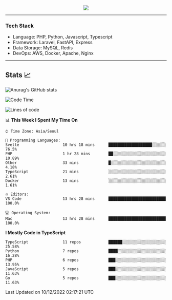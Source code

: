 <p align="center">
  <a href="https://github.com/jin-wk">
    <img src="https://hits.seeyoufarm.com/api/count/incr/badge.svg?url=https%3A%2F%2Fgithub.com%2Fjin-wk&count_bg=%23C83D75&title_bg=%23555555&icon=&icon_color=%23E7E7E7&title=Hits&edge_flat=false"/>
  </a>
</p>

---

### Tech Stack
  - Language: PHP, Python, Javascript, Typescript
  - Framework: Laravel, FastAPI, Express
  - Data Storage: MySQL, Redis
  - DevOps: AWS, Docker, Apache, Nginx

---

## Stats 📈
  
![Anurag's GitHub stats](https://github-readme-stats.vercel.app/api?username=jin-wk&show_icons=true&count_private=true&theme=dracula)


<!--START_SECTION:waka-->
![Code Time](http://img.shields.io/badge/Code%20Time-294%20hrs%2027%20mins-blue)

![Lines of code](https://img.shields.io/badge/From%20Hello%20World%20I%27ve%20Written-204%20Thousand%20lines%20of%20code-blue)

📊 **This Week I Spent My Time On** 

```text
⌚︎ Time Zone: Asia/Seoul

💬 Programming Languages: 
Svelte                   10 hrs 18 mins      ███████████████████░░░░░░   76.5% 
PHP                      1 hr 28 mins        ██░░░░░░░░░░░░░░░░░░░░░░░   10.89% 
Other                    33 mins             █░░░░░░░░░░░░░░░░░░░░░░░░   4.18% 
TypeScript               21 mins             ░░░░░░░░░░░░░░░░░░░░░░░░░   2.61% 
Docker                   13 mins             ░░░░░░░░░░░░░░░░░░░░░░░░░   1.61%

🔥 Editors: 
VS Code                  13 hrs 28 mins      █████████████████████████   100.0%

💻 Operating System: 
Mac                      13 hrs 28 mins      █████████████████████████   100.0%

```

**I Mostly Code in TypeScript** 

```text
TypeScript               11 repos            ██████░░░░░░░░░░░░░░░░░░░   25.58% 
Python                   7 repos             ████░░░░░░░░░░░░░░░░░░░░░   16.28% 
PHP                      6 repos             ███░░░░░░░░░░░░░░░░░░░░░░   13.95% 
JavaScript               5 repos             ███░░░░░░░░░░░░░░░░░░░░░░   11.63% 
Go                       5 repos             ███░░░░░░░░░░░░░░░░░░░░░░   11.63%

```



 Last Updated on 10/12/2022 02:17:21 UTC
<!--END_SECTION:waka-->
